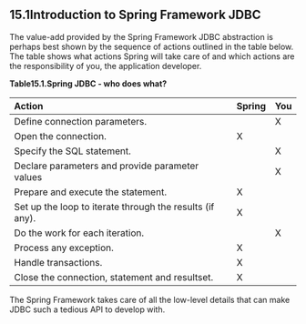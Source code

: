 ## 15.1Introduction to Spring Framework JDBC

The value-add provided by the Spring Framework JDBC abstraction is perhaps best shown by the sequence of actions outlined in the table below. The table shows what actions Spring will take care of and which actions are the responsibility of you, the application developer.

**Table15.1.Spring JDBC - who does what?**

| Action | Spring | You |
| :--- | :--- | :--- |
| Define connection parameters. |  | X |
| Open the connection. | X |  |
| Specify the SQL statement. |  | X |
| Declare parameters and provide parameter values |  | X |
| Prepare and execute the statement. | X |  |
| Set up the loop to iterate through the results \(if any\). | X |  |
| Do the work for each iteration. |  | X |
| Process any exception. | X |  |
| Handle transactions. | X |  |
| Close the connection, statement and resultset. | X |  |

The Spring Framework takes care of all the low-level details that can make JDBC such a tedious API to develop with.

  



